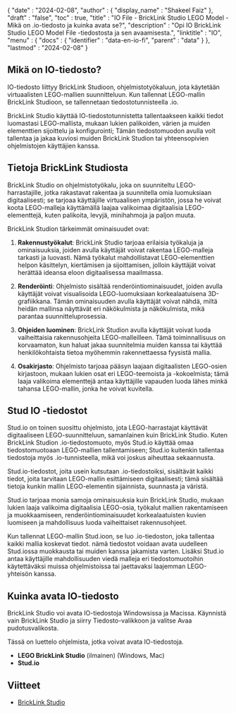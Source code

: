 {
  "date" : "2024-02-08",
  "author" : {
    "display_name" : "Shakeel Faiz"
},
  "draft" : "false",
  "toc" : true,
  "title" : "IO File - BrickLink Studio LEGO Model - Mikä on .io-tiedosto ja kuinka avata se?",
  "description" : "Opi IO BrickLink Studio LEGO Model File -tiedostosta ja sen avaamisesta.",
  "linktitle" : "IO",
  "menu" : {
    "docs" : {
      "identifier" : "data-en-io-fi",
      "parent" : "data"
}
},
  "lastmod" : "2024-02-08"
}

## Mikä on IO-tiedosto?

IO-tiedosto liittyy BrickLink Studioon, ohjelmistotyökaluun, jota käytetään virtuaalisten LEGO-mallien suunnitteluun. Kun tallennat LEGO-mallin BrickLink Studioon, se tallennetaan tiedostotunnisteella .io.

BrickLink Studio käyttää IO-tiedostotunnistetta tallentaakseen kaikki tiedot luomastasi LEGO-mallista, mukaan lukien palikoiden, värien ja muiden elementtien sijoittelu ja konfigurointi; Tämän tiedostomuodon avulla voit tallentaa ja jakaa kuviosi muiden BrickLink Studion tai yhteensopivien ohjelmistojen käyttäjien kanssa.

## Tietoja BrickLink Studiosta

BrickLink Studio on ohjelmistotyökalu, joka on suunniteltu LEGO-harrastajille, jotka rakastavat rakentaa ja suunnitella omia luomuksiaan digitaalisesti; se tarjoaa käyttäjille virtuaalisen ympäristön, jossa he voivat koota LEGO-malleja käyttämällä laajaa valikoimaa digitaalisia LEGO-elementtejä, kuten palikoita, levyjä, minihahmoja ja paljon muuta.

BrickLink Studion tärkeimmät ominaisuudet ovat:

1.  **Rakennustyökalut**: BrickLink Studio tarjoaa erilaisia työkaluja ja ominaisuuksia, joiden avulla käyttäjät voivat rakentaa LEGO-malleja tarkasti ja luovasti. Nämä työkalut mahdollistavat LEGO-elementtien helpon käsittelyn, kiertämisen ja sijoittamisen, jolloin käyttäjät voivat herättää ideansa eloon digitaalisessa maailmassa.
    
2.  **Renderöinti**: Ohjelmisto sisältää renderöintiominaisuudet, joiden avulla käyttäjät voivat visualisoida LEGO-luomuksiaan korkealaatuisena 3D-grafiikkana. Tämän ominaisuuden avulla käyttäjät voivat nähdä, miltä heidän mallinsa näyttävät eri näkökulmista ja näkökulmista, mikä parantaa suunnitteluprosessia.
    
3.  **Ohjeiden luominen**: BrickLink Studion avulla käyttäjät voivat luoda vaiheittaisia rakennusohjeita LEGO-malleilleen. Tämä toiminnallisuus on korvaamaton, kun haluat jakaa suunnitelmia muiden kanssa tai käyttää henkilökohtaista tietoa myöhemmin rakennettaessa fyysistä mallia.
    
4.  **Osakirjasto**: Ohjelmisto tarjoaa pääsyn laajaan digitaalisten LEGO-osien kirjastoon, mukaan lukien osat eri LEGO-teemoista ja -kokoelmista; tämä laaja valikoima elementtejä antaa käyttäjille vapauden luoda lähes minkä tahansa LEGO-mallin, jonka he voivat kuvitella.

## Stud IO -tiedostot

Stud.io on toinen suosittu ohjelmisto, jota LEGO-harrastajat käyttävät digitaaliseen LEGO-suunnitteluun, samanlainen kuin BrickLink Studio. Kuten BrickLink Studion .io-tiedostomuoto, myös Stud.io käyttää omaa tiedostomuotoaan LEGO-mallien tallentamiseen; Stud.io kuitenkin tallentaa tiedostoja myös .io-tunnisteella, mikä voi joskus aiheuttaa sekaannusta.

Stud.io-tiedostot, joita usein kutsutaan .io-tiedostoiksi, sisältävät kaikki tiedot, joita tarvitaan LEGO-mallin esittämiseen digitaalisesti; tämä sisältää tietoja kunkin mallin LEGO-elementin sijainnista, suunnasta ja väristä.

Stud.io tarjoaa monia samoja ominaisuuksia kuin BrickLink Studio, mukaan lukien laaja valikoima digitaalisia LEGO-osia, työkalut mallien rakentamiseen ja muokkaamiseen, renderöintiominaisuudet korkealaatuisten kuvien luomiseen ja mahdollisuus luoda vaiheittaiset rakennusohjeet.

Kun tallennat LEGO-mallin Stud.ioon, se luo .io-tiedoston, joka tallentaa kaikki mallia koskevat tiedot. nämä tiedostot voidaan avata uudelleen Stud.iossa muokkausta tai muiden kanssa jakamista varten. Lisäksi Stud.io antaa käyttäjille mahdollisuuden viedä malleja eri tiedostomuotoihin käytettäväksi muissa ohjelmistoissa tai jaettavaksi laajemman LEGO-yhteisön kanssa.

## Kuinka avata IO-tiedosto

BrickLink Studio voi avata IO-tiedostoja Windowsissa ja Macissa. Käynnistä vain BrickLink Studio ja siirry Tiedosto-valikkoon ja valitse Avaa pudotusvalikosta.

Tässä on luettelo ohjelmista, jotka voivat avata IO-tiedostoja.

- **LEGO BrickLink Studio** (ilmainen) (Windows, Mac)
- **Stud.io**

## Viitteet
* [BrickLink Studio](https://www.bricklink.com/v3/studio/download.page)



